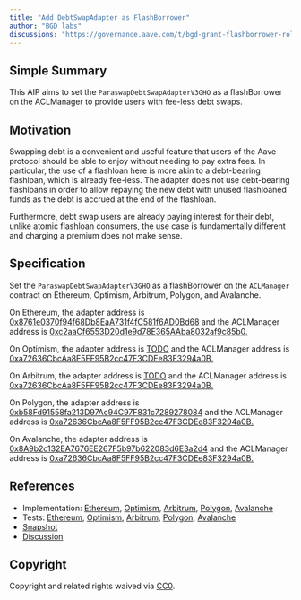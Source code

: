 ```yaml
---
title: "Add DebtSwapAdapter as FlashBorrower"
author: "BGD labs"
discussions: "https://governance.aave.com/t/bgd-grant-flashborrower-role-to-debtswapadapter-s/14595"
---
```


## Simple Summary
This AIP aims to set the `ParaswapDebtSwapAdapterV3GHO` as a flashBorrower on the ACLManager to provide users with
fee-less debt swaps.

## Motivation
Swapping debt is a convenient and useful feature that users of the Aave protocol should be able to enjoy without needing to pay extra fees. In particular, the use of a flashloan here is more akin to a debt-bearing flashloan, which is already fee-less. The adapter does not use debt-bearing flashloans in order to allow repaying the new debt with unused flashloaned funds as the debt is accrued at the end of the flashloan.

Furthermore, debt swap users are already paying interest for their debt, unlike atomic flashloan consumers, the use case is fundamentally different and charging a premium does not make sense.

## Specification

Set the `ParaswapDebtSwapAdapterV3GHO` as a flashBorrower on the `ACLManager` contract on Ethereum, Optimism, Arbitrum, Polygon, and Avalanche.

On Ethereum, the adapter address is [0x8761e0370f94f68Db8EaA731f4fC581f6AD0Bd68](https://etherscan.io/address/0x8761e0370f94f68Db8EaA731f4fC581f6AD0Bd68) and the ACLManager address is [0xc2aaCf6553D20d1e9d78E365AAba8032af9c85b0.](https://etherscan.io/address/0xc2aaCf6553D20d1e9d78E365AAba8032af9c85b0)

On Optimism, the adapter address is [TODO]() and the ACLManager address is [0xa72636CbcAa8F5FF95B2cc47F3CDEe83F3294a0B.](https://optimistic.etherscan.io/address/0xa72636CbcAa8F5FF95B2cc47F3CDEe83F3294a0B)

On Arbitrum, the adapter address is [TODO]() and the ACLManager address is [0xa72636CbcAa8F5FF95B2cc47F3CDEe83F3294a0B.](https://arbiscan.io/address/0xa72636CbcAa8F5FF95B2cc47F3CDEe83F3294a0B)

On Polygon, the adapter address is [0xb58Fd91558fa213D97Ac94C97F831c7289278084](https://polygonscan.com/address/0xb58Fd91558fa213D97Ac94C97F831c7289278084) and the ACLManager address is [0xa72636CbcAa8F5FF95B2cc47F3CDEe83F3294a0B.](https://polygonscan.com/address/0xa72636CbcAa8F5FF95B2cc47F3CDEe83F3294a0B)

On Avalanche, the adapter address is [0x8A9b2c132EA7676EE267F5b97b622083d6E3a2d4](https://snowtrace.io/address/0x8A9b2c132EA7676EE267F5b97b622083d6E3a2d4) and the ACLManager address is [0xa72636CbcAa8F5FF95B2cc47F3CDEe83F3294a0B.](https://snowtrace.io/address/0xa72636CbcAa8F5FF95B2cc47F3CDEe83F3294a0B)

## References

- Implementation: [Ethereum](https://github.com/bgd-labs/aave-proposals/blob/main/src/20230809_AaveV3_Multi_AddDebtSwapAdapterAsFlashBorrower/AaveV3_Ethereum_AddDebtSwapAdapterAsFlashBorrower_20230809.sol), [Optimism](https://github.com/bgd-labs/aave-proposals/blob/main/src/20230809_AaveV3_Multi_AddDebtSwapAdapterAsFlashBorrower/AaveV3_Optimism_AddDebtSwapAdapterAsFlashBorrower_20230809.sol), [Arbitrum](https://github.com/bgd-labs/aave-proposals/blob/main/src/20230809_AaveV3_Multi_AddDebtSwapAdapterAsFlashBorrower/AaveV3_Arbitrum_AddDebtSwapAdapterAsFlashBorrower_20230809.sol), [Polygon](https://github.com/bgd-labs/aave-proposals/blob/main/src/20230809_AaveV3_Multi_AddDebtSwapAdapterAsFlashBorrower/AaveV3_Polygon_AddDebtSwapAdapterAsFlashBorrower_20230809.sol), [Avalanche](https://github.com/bgd-labs/aave-proposals/blob/main/src/20230809_AaveV3_Multi_AddDebtSwapAdapterAsFlashBorrower/AaveV3_Avalanche_AddDebtSwapAdapterAsFlashBorrower_20230809.sol)
- Tests: [Ethereum](https://github.com/bgd-labs/aave-proposals/blob/main/src/20230809_AaveV3_Multi_AddDebtSwapAdapterAsFlashBorrower/AaveV3_Ethereum_AddDebtSwapAdapterAsFlashBorrower_20230809.t.sol), [Optimism](https://github.com/bgd-labs/aave-proposals/blob/main/src/20230809_AaveV3_Multi_AddDebtSwapAdapterAsFlashBorrower/AaveV3_Optimism_AddDebtSwapAdapterAsFlashBorrower_20230809.t.sol), [Arbitrum](https://github.com/bgd-labs/aave-proposals/blob/main/src/20230809_AaveV3_Multi_AddDebtSwapAdapterAsFlashBorrower/AaveV3_Arbitrum_AddDebtSwapAdapterAsFlashBorrower_20230809.t.sol), [Polygon](https://github.com/bgd-labs/aave-proposals/blob/main/src/20230809_AaveV3_Multi_AddDebtSwapAdapterAsFlashBorrower/AaveV3_Polygon_AddDebtSwapAdapterAsFlashBorrower_20230809.t.sol), [Avalanche](https://github.com/bgd-labs/aave-proposals/blob/main/src/20230809_AaveV3_Multi_AddDebtSwapAdapterAsFlashBorrower/AaveV3_Avalanche_AddDebtSwapAdapterAsFlashBorrower_20230809.t.sol)
- [Snapshot](TODO)
- [Discussion](TODO)

## Copyright

Copyright and related rights waived via [CC0](https://creativecommons.org/publicdomain/zero/1.0/).
